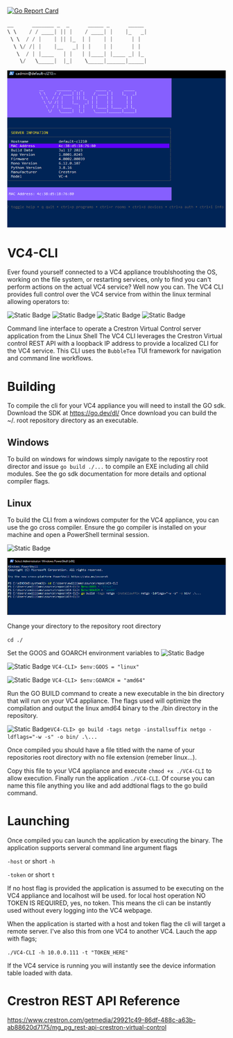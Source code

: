 [![Go Report Card](https://goreportcard.com/badge/github.com/ewilliams0305/offshoot?style=flat-square)](https://goreportcard.com/report/github.com/ewilliams0305/VC4-CLI)
```go
__      _______ _  _      _____ _      _____ 
\ \    / / ____| || |    / ____| |    |_   _|
 \ \  / / |    | || |_  | |    | |      | |  
  \ \/ /| |    |__   _| | |    | |      | |  
   \  / | |____   | |   | |____| |____ _| |_ 
    \/   \_____|  |_|    \_____|______|_____|
```
![Readme Image](./docs/info.gif)

# VC4-CLI
Ever found yourself connected to a VC4 appliance troublshooting the OS, working on the file system,
or restarting services, only to find you can't perform actions on the actual VC4 service? Well now you can. 
The VC4 CLI provides full control over the VC4 service from within the linux terminal allowing operators to:

![Static Badge](https://img.shields.io/badge/LOAD-PROGRAMS-blue)
![Static Badge](https://img.shields.io/badge/CREATE-ROOMS-green)
![Static Badge](https://img.shields.io/badge/RESET-ROOMS-yellow)
![Static Badge](https://img.shields.io/badge/VIEW-STATUS-red)

Command line interface to operate a Crestron Virtual Control server application from the Linux Shell
The VC4 CLI leverages the Crestron Virtual control REST API with a loopback IP address 
to provide a localized CLI for the VC4 service. This CLI 
uses the `BubbleTea` TUI framework for navigation and command line workflows. 

# Building 
To compile the cli for your VC4 appliance you will need to install
the GO sdk. Download the SDK at https://go.dev/dl/ Once download you can build the ~/. root repository directory as an executable. 

## Windows
To build on windows for windows simply navigate to the repostiry root director and issue `go build ./...` to compile an EXE including all child modules.  See the go sdk documentation for more details and optional compiler flags.

## Linux
To build the CLI from a windows computer for the VC4 appliance, you can use the go cross compiler.  Ensure the go compiler is installed on your machine and open a PowerShell terminal session.

![Static Badge](https://img.shields.io/badge/POWER-SHELL-yellow)

![Readme Image](./docs/ps_build.png)

Change your directory to the repository root directory

`cd ./`

Set the GOOS and GOARCH environment variables to ![Static Badge](https://img.shields.io/badge/LINUX-AMD64-red)

![Static Badge](https://img.shields.io/badge/GOOS-yellow) `VC4-CLI> $env:GOOS = "linux"`

![Static Badge](https://img.shields.io/badge/GOARCH-yellow) `VC4-CLI> $env:GOARCH = "amd64"`

Run the GO BUILD command to create a new executable in the bin directory that will run on your VC4 appliance. 
The flags used will optimize the compilation and output the linux amd64 binary to the ./bin directory in the repository. 

![Static Badge](https://img.shields.io/badge/GO-BUILD-red)`VC4-CLI> go build -tags netgo -installsuffix netgo -ldflags="-w -s" -o bin/ .\...`

Once compiled you should have a file titled with the name of your repositories root directory with no file extension (remeber linux...).

Copy this file to your VC4 appliance and execute `chmod +x ./VC4-CLI` to allow execution.  Finally run the application `./VC4-CLI`.  Of course you can name this file anything you like and add addtional flags to the go build command.

# Launching
Once compiled you can launch the application by executing the binary. 
The application supports serveral command line argument flags

`-host` or short `-h`

`-token` or short `t`

If no host flag is provided the application is assumed to be executing on the VC4 appliance and localhost will be used. 
for local host operation NO TOKEN IS REQUIRED, yes, no token. This means the cli can be instantly used without every logging into
the VC4 webpage. 

When the application is started with a host and token flag the cli will target a remote server. I've also 
this from one VC4 to another VC4. Lauch the app with flags;

`./VC4-CLI -h 10.0.0.111 -t "TOKEN_HERE"`

If the VC4 service is running you will instantly see the device information table loaded with data. 

# Crestron REST API Reference 
https://www.crestron.com/getmedia/29921c49-86df-488c-a63b-ab88620d7175/mg_pg_rest-api-crestron-virtual-control


